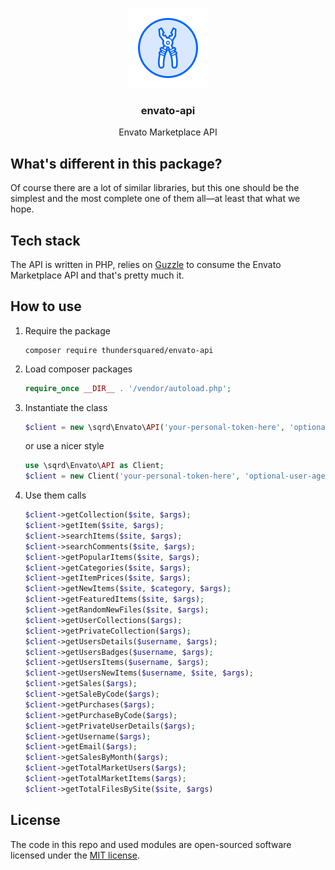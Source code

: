 
<p align="center">
  <img src="media/icon@2x.png" width="128" />
  <h3 align="center">envato-api</h3>
  <p align="center">Envato Marketplace API</p>
</p>

## What's different in this package?
Of course there are a lot of similar libraries, but this one should be the simplest and the most complete one of them all—at least that what we hope.

## Tech stack
The API is written in PHP, relies on [Guzzle](https://github.com/guzzle/guzzle) to consume the Envato Marketplace API and that's pretty much it.

## How to use
1. Require the package
   ```
   composer require thundersquared/envato-api
   ```
2. Load composer packages
   ```php
   require_once __DIR__ . '/vendor/autoload.php';
   ```
3. Instantiate the class
   ```php
   $client = new \sqrd\Envato\API('your-personal-token-here', 'optional-user-agent-here');
   ```
   or use a nicer style
   ```php
   use \sqrd\Envato\API as Client;
   $client = new Client('your-personal-token-here', 'optional-user-agent-here');
   ```
3. Use them calls
   ```php
   $client->getCollection($site, $args);
   $client->getItem($site, $args);
   $client->searchItems($site, $args);
   $client->searchComments($site, $args);
   $client->getPopularItems($site, $args);
   $client->getCategories($site, $args);
   $client->getItemPrices($site, $args);
   $client->getNewItems($site, $category, $args);
   $client->getFeaturedItems($site, $args);
   $client->getRandomNewFiles($site, $args);
   $client->getUserCollections($args);
   $client->getPrivateCollection($args);
   $client->getUsersDetails($username, $args);
   $client->getUsersBadges($username, $args);
   $client->getUsersItems($username, $args);
   $client->getUsersNewItems($username, $site, $args);
   $client->getSales($args);
   $client->getSaleByCode($args);
   $client->getPurchases($args);
   $client->getPurchaseByCode($args);
   $client->getPrivateUserDetails($args);
   $client->getUsername($args);
   $client->getEmail($args);
   $client->getSalesByMonth($args);
   $client->getTotalMarketUsers($args);
   $client->getTotalMarketItems($args);
   $client->getTotalFilesBySite($site, $args)
   ```

## License
The code in this repo and used modules are open-sourced software licensed under the [MIT license](LICENSE.md).
